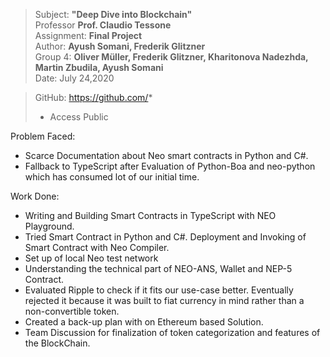 > Subject: **"Deep Dive into Blockchain"** <br>
> Professor **Prof. Claudio Tessone** <br>
> Assignment: **Final Project** <br>
> Author: **Ayush Somani, Frederik Glitzner** <br>
> Group 4: **Oliver Müller, Frederik Glitzner, Kharitonova Nadezhda, Martin Zbudila, Ayush Somani** <br>
> Date: July 24,2020 <br>

> GitHub: https://github.com/*   <br>
> - Access Public  


Problem Faced:
- Scarce Documentation about Neo smart contracts in Python and C#.
- Fallback to TypeScript after Evaluation of Python-Boa and neo-python which has consumed lot of our initial time.

Work Done:
- Writing and Building Smart Contracts in TypeScript with NEO Playground.
- Tried Smart Contract in Python and C#. Deployment and Invoking of Smart Contract with Neo Compiler.
- Set up of local Neo test network
- Understanding the technical part of NEO-ANS, Wallet and NEP-5 Contract.
- Evaluated Ripple to check if it fits our use-case better. Eventually rejected it because it was built to fiat currency in mind rather than a non-convertible token.
- Created a back-up plan with on Ethereum based Solution.
- Team Discussion for finalization of token categorization and features of the BlockChain.
